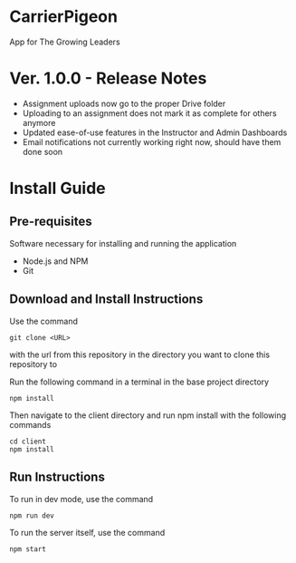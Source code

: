 # CarrierPigeon
App for The Growing Leaders

# Ver. 1.0.0 - Release Notes
- Assignment uploads now go to the proper Drive folder
- Uploading to an assignment does not mark it as complete for others anymore
- Updated ease-of-use features in the Instructor and Admin Dashboards
- Email notifications not currently working right now, should have them done soon

# Install Guide
## Pre-requisites
Software necessary for installing and running the application
- Node.js and NPM
- Git

## Download and Install Instructions
Use the command
```
git clone <URL>
```
with the url from this repository in the directory you want to clone this repository to


Run the following command in a terminal in the base project directory
```
npm install
```

Then navigate to the client directory and run npm install with the following commands
```
cd client
npm install
```

## Run Instructions
To run in dev mode, use the command
```
npm run dev
```

To run the server itself, use the command
```
npm start
```